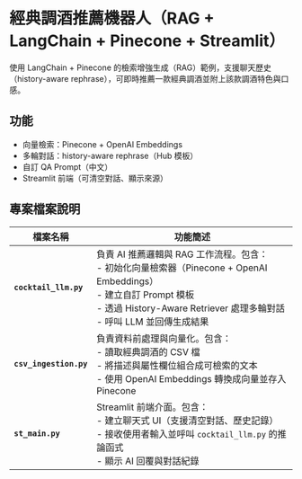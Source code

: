 #  經典調酒推薦機器人（RAG + LangChain + Pinecone + Streamlit）

使用 LangChain + Pinecone 的檢索增強生成（RAG）範例，支援聊天歷史（history-aware rephrase），可即時推薦一款經典調酒並附上該款調酒特色與口感。

## 功能
- 向量檢索：Pinecone + OpenAI Embeddings
- 多輪對話：history-aware rephrase（Hub 模板）
- 自訂 QA Prompt（中文）
- Streamlit 前端（可清空對話、顯示來源）

## 專案檔案說明

| 檔案名稱          | 功能簡述 |
|-------------------|---------|
| **`cocktail_llm.py`** | 負責 AI 推薦邏輯與 RAG 工作流程。包含：<br> - 初始化向量檢索器（Pinecone + OpenAI Embeddings）<br> - 建立自訂 Prompt 模板<br> - 透過 History-Aware Retriever 處理多輪對話<br> - 呼叫 LLM 並回傳生成結果 |
| **`csv_ingestion.py`** | 負責資料前處理與向量化。包含：<br> - 讀取經典調酒的 CSV 檔<br> - 將描述與屬性欄位組合成可檢索的文本<br> - 使用 OpenAI Embeddings 轉換成向量並存入 Pinecone |
| **`st_main.py`** | Streamlit 前端介面。包含：<br> - 建立聊天式 UI（支援清空對話、歷史記錄）<br> - 接收使用者輸入並呼叫 `cocktail_llm.py` 的推論函式<br> - 顯示 AI 回覆與對話紀錄 |
